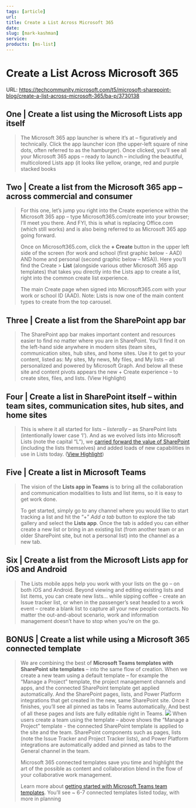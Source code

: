 ```yaml
---
tags: [article]
url: 
title: Create a List Across Microsoft 365
date: 
slug: [mark-kashman]
service: 
products: [ms-list]
---
```


# Create a List Across Microsoft 365

URL: https://techcommunity.microsoft.com/t5/microsoft-sharepoint-blog/create-a-list-across-microsoft-365/ba-p/3730138

## One | Create a list using the Microsoft Lists app itself

> The Microsoft 365 app launcher is where it’s at – figuratively and technically. Click the app launcher icon (the upper-left square of nine dots, often referred to as the hamburger). Once clicked, you’ll see all your Microsoft 365 apps – ready to launch – including the beautiful, multicolored Lists app (it looks like yellow, orange, red and purple stacked books

## Two | Create a list from the Microsoft 365 app – across commercial and consumer

> For this one, let’s jump you right into the Create experience within the Microsoft 365 app – type Microsoft365.com/create into your browser; I’ll meet you there. And FYI, this is what is replacing Office.com (which still works) and is also being referred to as Microsoft 365 app going forward.
> 
> Once on Microsoft365.com, click the **+ Create** button in the upper left side of the screen (for work and school (first graphic below - AAD) AND home and personal (second graphic below – MSA)). Here you’ll find the Create > **List** (alongside various other Microsoft 365 app templates) that takes you directly into the Lists app to create a list, right into the common create list experience.
> 
> The main Create page when signed into Microsoft365.com with your work or school ID (AAD). Note: Lists is now one of the main content types to create from the top carousel.

##  Three | Create a list from the SharePoint app bar

> The SharePoint app bar makes important content and resources easier to find no matter where you are in SharePoint. You'll find it on the left-hand side anywhere in modern sites (team sites, communication sites, hub sites, and home sites. Use it to get to your content, listed as: My sites, My news, My files, and My lists – all personalized and powered by Microsoft Graph. And below all these site and content pivots appears the new + Create experience – to create sites, files, and lists. (View Highlight)

## Four | Create a list in SharePoint itself – within team sites, communication sites, hub sites, and home sites

> This is where it all started for lists – *listerally* – as SharePoint lists (intentionally lower case ‘l’). And as we evolved lists into Microsoft Lists (note the capital “L”), we [carried forward the value of SharePoint](https://aka.ms/MSLists/blog/SharePoint) (including the lists themselves) and added loads of new capabilities in use in Lists today. ([View Highlight](https://read.readwise.io/read/01gtfr0kv053gz5cf2380wsacp))

## Five | Create a list in Microsoft Teams

>   The vision of the **Lists app in Teams** is to bring all the collaboration and communication modalities to lists and list items, so it is easy to get work done.
>   
>   To get started, simply go to any channel where you would like to start tracking a list and hit the “+” *Add a tab* button to explore the tab gallery and select the **Lists app**. Once the tab is added you can either create a new list or bring in an existing list (from another team or an older SharePoint site, but not a personal list) into the channel as a new tab.

## Six | Create a list from the Microsoft Lists app for iOS and Android

> The Lists mobile apps help you work with your lists on the go – on both iOS and Android. Beyond viewing and editing existing lists and list items, you can create new lists… while sipping coffee - create an Issue tracker list, or when in the passenger’s seat headed to a work event – create a blank list to capture all your new people contacts. No matter the out-and-about scenario, work and information management doesn’t have to stop when you’re on the go.

## BONUS | Create a list while using a Microsoft 365 connected template

> We are combining the best of **Microsoft Teams templates with SharePoint site templates** – into the same flow of creation. When we create a new team using a default template – for example the “Manage a Project” template, the project management channels and apps, and the connected SharePoint template get applied automatically. And the SharePoint pages, lists, and Power Platform integrations that get created in the new, same SharePoint site. Once it finishes, you’ll see all pinned as tabs in Teams automatically. And best of all these pages and lists are fully editable right in Teams.
  ![](https://techcommunity.microsoft.com/t5/image/serverpage/image-id/437327i8D006FAA95CD7B4F/image-size/large?v=v2&px=999)
>   When users create a team using the template – above shows the “Manage a Project” template - the connected SharePoint template is applied to the site and the team. SharePoint components such as pages, lists (note the Issue Tracker and Project Tracker lists), and Power Platform integrations are automatically added and pinned as tabs to the General channel in the team.
>   
>   Microsoft 365 connected templates save you time and highlight the art of the possible as content and collaboration blend in the flow of your collaborative work management.
>   
>   Learn more about [getting started with Microsoft Teams team templates](https://learn.microsoft.com/microsoftteams/get-started-with-teams-templates-in-the-admin-console). You’ll see ~ 6-7 connected templates listed today, with more in planning
